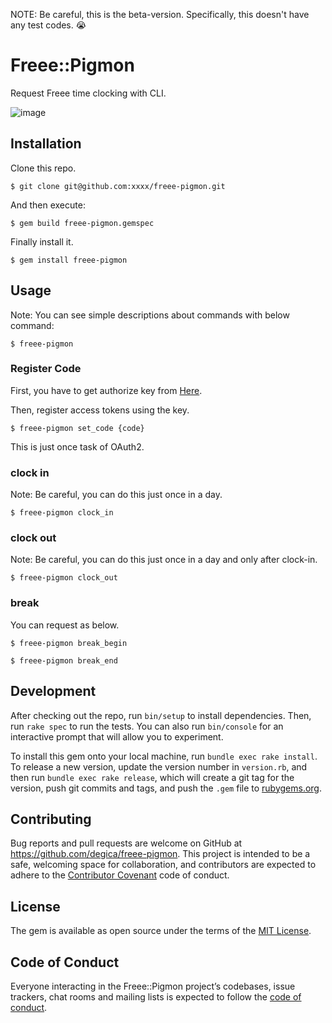 NOTE: Be careful, this is the beta-version. Specifically, this doesn't have any test codes. 😭

# Freee::Pigmon

Request Freee time clocking with CLI.

![image](https://vignette.wikia.nocookie.net/ultra/images/b/b9/Max_pigmon.png/revision/latest?cb=20111211083202)

## Installation

Clone this repo.

    $ git clone git@github.com:xxxx/freee-pigmon.git

And then execute:

    $ gem build freee-pigmon.gemspec

Finally install it.

    $ gem install freee-pigmon

## Usage

Note: You can see simple descriptions about commands with below command:

    $ freee-pigmon

### Register Code

First, you have to get authorize key from [Here](https://accounts.secure.freee.co.jp/public_api/authorize?client_id=a213888077faae573fdba8e5d7787448e84efbf5e9ca6584035deac9f74508a4&redirect_uri=urn:ietf:wg:oauth:2.0:oob&response_type=code).

Then, register access tokens using the key.

    $ freee-pigmon set_code {code}

This is just once task of OAuth2.

### clock in 

Note: Be careful, you can do this just once in a day.

    $ freee-pigmon clock_in

### clock out 

Note: Be careful, you can do this just once in a day and only after clock-in.

    $ freee-pigmon clock_out

### break

You can request as below.

    $ freee-pigmon break_begin

    $ freee-pigmon break_end

## Development

After checking out the repo, run `bin/setup` to install dependencies. Then, run `rake spec` to run the tests. You can also run `bin/console` for an interactive prompt that will allow you to experiment.

To install this gem onto your local machine, run `bundle exec rake install`. To release a new version, update the version number in `version.rb`, and then run `bundle exec rake release`, which will create a git tag for the version, push git commits and tags, and push the `.gem` file to [rubygems.org](https://rubygems.org).

## Contributing

Bug reports and pull requests are welcome on GitHub at https://github.com/degica/freee-pigmon. This project is intended to be a safe, welcoming space for collaboration, and contributors are expected to adhere to the [Contributor Covenant](http://contributor-covenant.org) code of conduct.

## License

The gem is available as open source under the terms of the [MIT License](https://opensource.org/licenses/MIT).

## Code of Conduct

Everyone interacting in the Freee::Pigmon project’s codebases, issue trackers, chat rooms and mailing lists is expected to follow the [code of conduct](https://github.com/[USERNAME]/freee-pigmon/blob/master/CODE_OF_CONDUCT.md).
